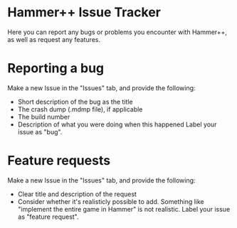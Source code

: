 # Hammer++ Issue Tracker

Here you can report any bugs or problems you encounter with Hammer++, as well as request any features.

# Reporting a bug

Make a new Issue in the "Issues" tab, and provide the following:
- Short description of the bug as the title
- The crash dump (.mdmp file), if applicable
- The build number
- Description of what you were doing when this happened
Label your issue as "bug".

# Feature requests

Make a new Issue in the "Issues" tab, and provide the following:
- Clear title and description of the request
- Consider whether it's realisticly possible to add. Something like "implement the entire game in Hammer" is not realistic.
Label your issue as "feature request".
